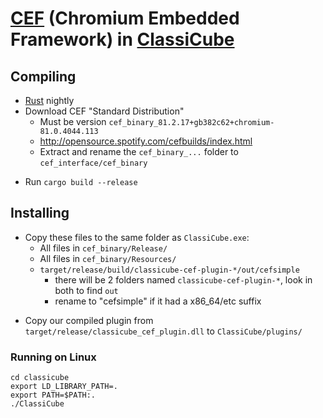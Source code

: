 # [CEF](https://bitbucket.org/chromiumembedded/cef) (Chromium Embedded Framework) in [ClassiCube](https://www.classicube.net/)

## Compiling

- [Rust](https://www.rust-lang.org/) nightly
- Download CEF "Standard Distribution"
  - Must be version `cef_binary_81.2.17+gb382c62+chromium-81.0.4044.113`
  - http://opensource.spotify.com/cefbuilds/index.html
  - Extract and rename the `cef_binary_...` folder to `cef_interface/cef_binary`

* Run `cargo build --release`

## Installing

- Copy these files to the same folder as `ClassiCube.exe`:
  - All files in `cef_binary/Release/`
  - All files in `cef_binary/Resources/`
  - `target/release/build/classicube-cef-plugin-*/out/cefsimple`
    - there will be 2 folders named `classicube-cef-plugin-*`, look in both to find `out`
    - rename to "cefsimple" if it had a x86_64/etc suffix

* Copy our compiled plugin from `target/release/classicube_cef_plugin.dll` to `ClassiCube/plugins/`

### Running on Linux

```
cd classicube
export LD_LIBRARY_PATH=.
export PATH=$PATH:.
./ClassiCube
```
